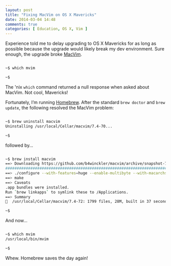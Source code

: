 ```yaml
---
layout: post
title: "Fixing MacVim on OS X Mavericks"
date: 2014-03-04 14:48
comments: true
categories: [ Education, OS X, Vim ]
---
```

Experience told me to delay upgrading to OS X Mavericks for as long as possible because the upgrade would likely break my dev environment. Sure enough, the upgrade broke [MacVim](/blog/2013/01/12/why-i-use-vim/).

``` bash

~$ which mvim

~$ 

``` 

The 'nix `which` command returned a null response when asked about MacVim. Not cool, Mavericks! 
<!--more-->
Fortunately, I’m running [Homebrew](/blog/2014/02/12/homebrew-fundamentals/). After the standard `brew doctor` and `brew update`, the following resolved the MacVim problem:


``` bash

~$ brew uninstall macvim
Uninstalling /usr/local/Cellar/macvim/7.4-70...

~$ 

``` 

followed by…

``` bash

~$ brew install macvim
==> Downloading https://github.com/b4winckler/macvim/archive/snapshot-72.tar.gz
######################################################################## 100.0%
==> ./configure --with-features=huge --enable-multibyte --with-macarchs=x86_64 --enable-perlinterp --enable-rubyinterp --enable-tcli
==> make
==> Caveats
.app bundles were installed.
Run `brew linkapps` to symlink these to /Applications.
==> Summary
🍺  /usr/local/Cellar/macvim/7.4-72: 1799 files, 28M, built in 37 seconds

~$ 

``` 

And now…

``` bash

~$ which mvim
/usr/local/bin/mvim

~$ 

``` 

Whew. Homebrew saves the day again!

